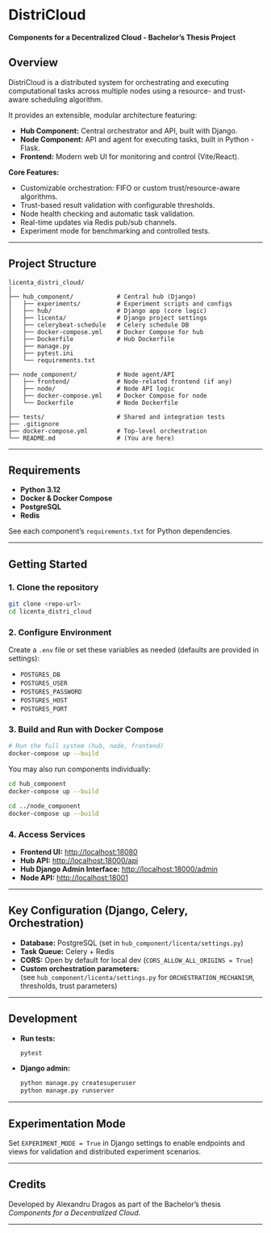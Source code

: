 # DistriCloud

**Components for a Decentralized Cloud - Bachelor’s Thesis Project**

## Overview

DistriCloud is a distributed system for orchestrating and executing computational tasks across multiple nodes using a resource- and trust-aware scheduling algorithm.

It provides an extensible, modular architecture featuring:

- **Hub Component:** Central orchestrator and API, built with Django.
- **Node Component:** API and agent for executing tasks, built in Python - Flask.
- **Frontend:** Modern web UI for monitoring and control (Vite/React).

**Core Features:**
- Customizable orchestration: FIFO or custom trust/resource-aware algorithms.
- Trust-based result validation with configurable thresholds.
- Node health checking and automatic task validation.
- Real-time updates via Redis pub/sub channels.
- Experiment mode for benchmarking and controlled tests.

---

## Project Structure

```text
licenta_distri_cloud/
│
├── hub_component/            # Central hub (Django)
│   ├── experiments/          # Experiment scripts and configs
│   ├── hub/                  # Django app (core logic)
│   ├── licenta/              # Django project settings
│   ├── celerybeat-schedule   # Celery schedule DB
│   ├── docker-compose.yml    # Docker Compose for hub
│   ├── Dockerfile            # Hub Dockerfile
│   ├── manage.py
│   ├── pytest.ini
│   └── requirements.txt
│
├── node_component/           # Node agent/API
│   ├── frontend/             # Node-related frontend (if any)
│   ├── node/                 # Node API logic
│   ├── docker-compose.yml    # Docker Compose for node
│   └── Dockerfile            # Node Dockerfile
│
├── tests/                    # Shared and integration tests
├── .gitignore
├── docker-compose.yml        # Top-level orchestration
└── README.md                 # (You are here)
```

---

## Requirements

- **Python 3.12**
- **Docker & Docker Compose**
- **PostgreSQL**
- **Redis**

See each component’s `requirements.txt` for Python dependencies.

---

## Getting Started

### 1. Clone the repository

```bash
git clone <repo-url>
cd licenta_distri_cloud
```

### 2. Configure Environment

Create a `.env` file or set these variables as needed (defaults are provided in settings):

- `POSTGRES_DB`
- `POSTGRES_USER`
- `POSTGRES_PASSWORD`
- `POSTGRES_HOST`
- `POSTGRES_PORT`

### 3. Build and Run with Docker Compose

```bash
# Run the full system (hub, node, frontend)
docker-compose up --build
```

You may also run components individually:

```bash
cd hub_component
docker-compose up --build

cd ../node_component
docker-compose up --build
```

### 4. Access Services

- **Frontend UI:** [http://localhost:18080](http://localhost:18080)
- **Hub API:** [http://localhost:18000/api](http://localhost:18000/api)
- **Hub Django Admin Interface:** [http://localhost:18000/admin](http://localhost:18000/admin)
- **Node API:** [http://localhost:18001](http://localhost:18001)

---

## Key Configuration (Django, Celery, Orchestration)

- **Database:** PostgreSQL (set in `hub_component/licenta/settings.py`)
- **Task Queue:** Celery + Redis
- **CORS:** Open by default for local dev (`CORS_ALLOW_ALL_ORIGINS = True`)
- **Custom orchestration parameters:**  
  (see `hub_component/licenta/settings.py` for `ORCHESTRATION_MECHANISM`, thresholds, trust parameters)

---

## Development

- **Run tests:**
  ```bash
  pytest
  ```
- **Django admin:**
  ```bash
  python manage.py createsuperuser
  python manage.py runserver
  ```

---

## Experimentation Mode

Set `EXPERIMENT_MODE = True` in Django settings to enable endpoints and views for validation and distributed experiment scenarios.

---

## Credits

Developed by Alexandru Dragos as part of the Bachelor’s thesis _Components for a Decentralized Cloud_.

---
